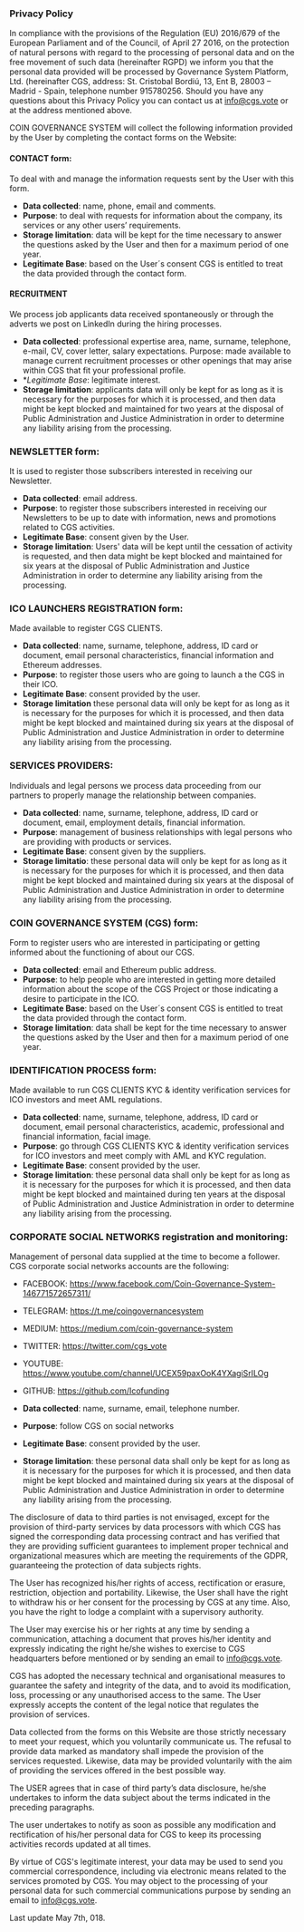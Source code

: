 ### Privacy Policy

In compliance with the provisions of the Regulation (EU) 2016/679 of the European Parliament and of the Council, of April 27 2016, on the protection of natural persons with regard to the processing of personal data and on the free movement of such data (hereinafter RGPD) we inform you that the personal data provided will be processed by Governance System Platform, Ltd. (hereinafter CGS, address: St. Cristobal Bordiú, 13, Ent B, 28003 – Madrid - Spain, telephone number 915780256. Should you have any questions about this Privacy Policy you can contact us at info@cgs.vote or at the address mentioned above. 

COIN GOVERNANCE SYSTEM will collect the following information provided by the User by completing the contact forms on the Website:

#### CONTACT form: 

To deal with and manage the information requests sent by the User with this form.

* **Data collected**: name, phone, email and comments.
* **Purpose**: to deal with requests for information about the company, its services or any other users’ requirements.
* **Storage limitation**: data will be kept for the time necessary to answer the questions asked by the User and then for a maximum period of one year.
* **Legitimate Base**: based on the User´s consent CGS is entitled to treat the data provided through the contact form.

#### RECRUITMENT

We process job applicants data received spontaneously or through the adverts we post on LinkedIn during the hiring processes.

* **Data collected**: professional expertise area, name, surname, telephone, e-mail, CV, cover letter, salary expectations.
Purpose: made available to manage current recruitment processes or other openings that may arise within CGS that fit your professional profile.
* **Legitimate Base*: legitimate interest.
* **Storage limitation**: applicants data will only be kept for as long as it is necessary for the purposes for which it is processed, and then data might be kept blocked and maintained for two years at the disposal of Public Administration and Justice Administration in order to determine any liability arising from the processing.

### NEWSLETTER form: 

It is used to register those subscribers interested in receiving our Newsletter.

* **Data collected**: email address. 
* **Purpose**: to register those subscribers interested in receiving our Newsletters to be up to date with information, news and promotions related to CGS activities.
* **Legitimate Base**: consent given by the User.
* **Storage limitation**: Users' data will be kept until the cessation of activity is requested, and then data might be kept blocked and maintained for six years at the disposal of Public Administration and Justice Administration in order to determine any liability arising from the processing.

### ICO LAUNCHERS REGISTRATION form: 

Made available to register CGS CLIENTS.

* **Data collected**:  name, surname, telephone, address, ID card or document, email personal characteristics, financial information and Ethereum addresses. 
* **Purpose**: to register those users who are going to launch a the CGS in their ICO.
* **Legitimate Base**: consent provided by the user.
* **Storage limitation** these personal data will only be kept for as long as it is necessary for the purposes for which it is processed, and then data might be kept blocked and maintained during six years at the disposal of Public Administration and Justice Administration in order to determine any liability arising from the processing.

### SERVICES PROVIDERS: 

Individuals and legal persons we process data proceeding from our partners to properly manage the relationship between companies.

* **Data collected**:  name, surname, telephone, address, ID card or document, email, employment details, financial information.
* **Purpose**: management of business relationships with legal persons who are providing with products or services.
* **Legitimate Base**: consent given by the suppliers.
* **Storage limitatio**: these personal data will only be kept for as long as it is necessary for the purposes for which it is processed, and then data might be kept blocked and maintained during six years at the disposal of Public Administration and Justice Administration in order to determine any liability arising from the processing.



### COIN GOVERNANCE SYSTEM (CGS) form: 

Form to register users who are interested in participating or getting informed about the functioning of about our CGS.

* **Data collected**: email and Ethereum public address.
* **Purpose**: to help people who are interested in getting more detailed information about the scope of the CGS Project or those indicating a desire to participate in the ICO.
* **Legitimate Base**: based on the User´s consent CGS is entitled to treat the data provided through the contact form.
* **Storage limitation**: data shall be kept for the time necessary to answer the questions asked by the User and then for a maximum period of one year.

### IDENTIFICATION PROCESS form: 

Made available to run CGS CLIENTS KYC & identity verification services for ICO investors and meet AML regulations.

* **Data collected**:  name, surname, telephone, address, ID card or document, email personal characteristics, academic, professional and financial information, facial image.
* **Purpose**: go through CGS CLIENTS KYC & identity verification services for ICO investors and meet comply with AML and KYC regulation.
* **Legitimate Base**: consent provided by the user.
* **Storage limitation**: these personal data shall only be kept for as long as it is necessary for the purposes for which it is processed, and then data might be kept blocked and maintained during ten years at the disposal of Public Administration and Justice Administration in order to determine any liability arising from the processing.

### CORPORATE SOCIAL NETWORKS registration and monitoring: 

Management of personal data supplied at the time to become a follower. CGS corporate social networks accounts are the following:
* FACEBOOK: 	https://www.facebook.com/Coin-Governance-System-146771572657311/ 
* TELEGRAM: 	https://t.me/coingovernancesystem
* MEDIUM: 	https://medium.com/coin-governance-system  
* TWITTER: 	https://twitter.com/cgs_vote  
* YOUTUBE: 	https://www.youtube.com/channel/UCEX59paxOoK4YXagiSrILOg
* GITHUB:	https://github.com/Icofunding 

* **Data collected**: name, surname, email, telephone number.
* **Purpose**: follow CGS on social networks
* **Legitimate Base**: consent provided by the user.
* **Storage limitation**: these personal data shall only be kept for as long as it is necessary for the
purposes for which it is processed, and then data might be kept blocked and maintained during
six years at the disposal of Public Administration and Justice Administration in order to
determine any liability arising from the processing.

The disclosure of data to third parties is not envisaged, except for the provision of third-party services by data
processors with which CGS has signed the corresponding data processing contract and has verified
that they are providing sufficient guarantees to implement proper technical and organizational measures which
are meeting the requirements of the GDPR, guaranteeing the protection of data subjects rights.

The User has recognized his/her rights of access, rectification or erasure, restriction, objection and portability.
Likewise, the User shall have the right to withdraw his or her consent for the processing by CGS at any
time. Also, you have the right to lodge a complaint with a supervisory authority.

The User may exercise his or her rights at any time by sending a communication, attaching a document that
proves his/her identity and expressly indicating the right he/she wishes to exercise to CGS
headquarters before mentioned or by sending an email to info@cgs.vote.

CGS has adopted the necessary technical and organisational measures to guarantee the safety and
integrity of the data, and to avoid its modification, loss, processing or any unauthorised access to the same.
The User expressly accepts the content of the legal notice that regulates the provision of services.

Data collected from the forms on this Website are those strictly necessary to meet your request, which you
voluntarily communicate us. The refusal to provide data marked as mandatory shall impede the provision of the
services requested. Likewise, data may be provided voluntarily with the aim of providing the services offered in
the best possible way.

The USER agrees that in case of third party’s data disclosure, he/she undertakes to inform the data subject about
the terms indicated in the preceding paragraphs.

The user undertakes to notify as soon as possible any modification and rectification of his/her personal data for
CGS to keep its processing activities records updated at all times.

By virtue of CGS's legitimate interest, your data may be used to send you commercial correspondence,
including via electronic means related to the services promoted by CGS. You may object to the
processing of your personal data for such commercial communications purpose by sending an email to
info@cgs.vote.

Last update May 7th, 018.



